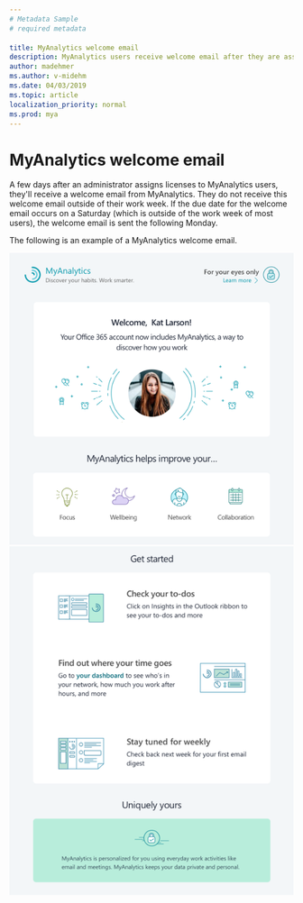 ```yaml
---
# Metadata Sample
# required metadata

title: MyAnalytics welcome email
description: MyAnalytics users receive welcome email after they are assigned licenses 
author: madehmer
ms.author: v-midehm
ms.date: 04/03/2019
ms.topic: article
localization_priority: normal 
ms.prod: mya
---
```


# MyAnalytics welcome email

A few days after an administrator assigns licenses to MyAnalytics users, they'll receive a welcome email from MyAnalytics. They do not receive this welcome email outside of their work week. If the due date for the welcome email occurs on a Saturday (which is outside of the work week of most users), the welcome email is sent the following Monday.

The following is an example of a MyAnalytics welcome email.

 ![MyAnalytics welcome email top section](../../Images/mya/use/welcome-email-1.png)
 ![MyAnalytics welcome email end section](../../Images/mya/use/welcome-email-2.png)
 